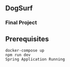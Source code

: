 ## DogSurf

### Final Project

## Prerequisites

```
docker-compose up
npm run dev
Spring Application Running

```
